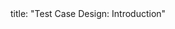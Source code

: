 <frontmatter>
title: "Test Case Design: Introduction"
</frontmatter>

<include src="container-inPage-asFlat.md" boilerplate />